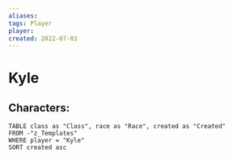 ```yaml
---
aliases: 
tags: Player
player: 
created: 2022-07-03
---
```

# Kyle

## Characters:
```dataview
TABLE class as "Class", race as "Race", created as "Created" 
FROM -"z_Templates"
WHERE player = "Kyle" 
SORT created asc
```

